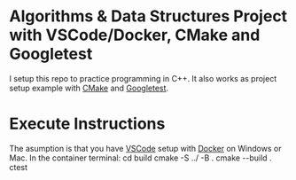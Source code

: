 # Algorithms & Data Structures Project with VSCode/Docker, CMake and Googletest
I setup this repo to practice programming in C++. It also works as project setup example with [CMake](https://cmake.org/) and [Googletest](https://google.github.io/googletest/).

# Execute Instructions
The asumption is that you have [VSCode](https://code.visualstudio.com/) setup with [Docker](https://docs.docker.com/desktop/windows/) on Windows or Mac.
In the container terminal:
    cd build
    cmake -S ../ -B .
    cmake --build .
    ctest